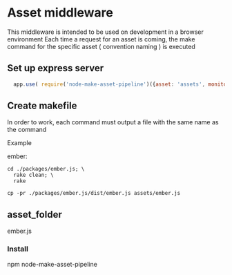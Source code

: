 
# Asset middleware

This middleware is intended to be used on development in a browser environment
Each time a request for an asset is coming, the make command for the specific asset ( convention naming ) is executed

## Set up express server 

```js
  app.use( require('node-make-asset-pipeline')({asset: 'assets', monitors: [ { name: 'ember', watch: 'packages/ember.js/packages' } ]}) );
```

## Create makefile 

In order to work, each command must output a file with the same name as the command

Example


  ember:

    cd ./packages/ember.js; \
      rake clean; \
      rake 

    cp -pr ./packages/ember.js/dist/ember.js assets/ember.js


## asset_folder
  ember.js  

### Install
  npm node-make-asset-pipeline

